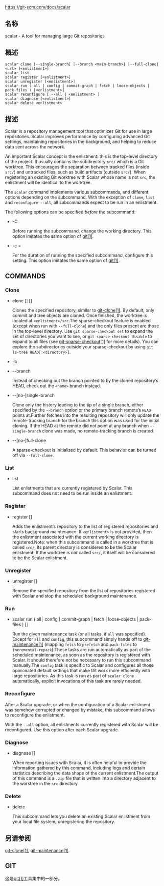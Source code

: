 https://git-scm.com/docs/scalar

## 名称

scalar - A tool for managing large Git repositories

## 概述

```
scalar clone [--single-branch] [--branch <main-branch>] [--full-clone] <url> [<enlistment>]
scalar list
scalar register [<enlistment>]
scalar unregister [<enlistment>]
scalar run ( all | config | commit-graph | fetch | loose-objects | pack-files ) [<enlistment>]
scalar reconfigure [ --all | <enlistment> ]
scalar diagnose [<enlistment>]
scalar delete <enlistment>
```

## 描述

Scalar is a repository management tool that optimizes Git for use in large repositories. Scalar improves performance by configuring advanced Git settings, maintaining repositories in the background, and helping to reduce data sent across the network.

An important Scalar concept is the enlistment: this is the top-level directory of the project. It usually contains the subdirectory `src/` which is a Git worktree. This encourages the separation between tracked files (inside `src/`) and untracked files, such as build artifacts (outside `src/`). When registering an existing Git worktree with Scalar whose name is not `src`, the enlistment will be identical to the worktree.

The `scalar` command implements various subcommands, and different options depending on the subcommand. With the exception of `clone`, `list` and `reconfigure --all`, all subcommands expect to be run in an enlistment.

The following options can be specified *before* the subcommand:

- -C <directory>

  Before running the subcommand, change the working directory. This option imitates the same option of [git[1]](../git).

- -c <key>=<value>

  For the duration of running the specified subcommand, configure this setting. This option imitates the same option of [git[1]](../git).

## COMMANDS

### Clone

- clone [<options>] <url> [<enlistment>]

  Clones the specified repository, similar to [git-clone[1]](../git-clone). By default, only commit and tree objects are cloned. Once finished, the worktree is located at `<enlistment>/src`.The sparse-checkout feature is enabled (except when run with `--full-clone`) and the only files present are those in the top-level directory. Use `git sparse-checkout set` to expand the set of directories you want to see, or `git sparse-checkout disable` to expand to all files (see [git-sparse-checkout[1]](../git-sparse-checkout) for more details). You can explore the subdirectories outside your sparse-checkout by using `git ls-tree HEAD[:<directory>]`.

- -b <name>

- --branch <name>

  Instead of checking out the branch pointed to by the cloned repository’s HEAD, check out the `<name>` branch instead.

- --[no-]single-branch

  Clone only the history leading to the tip of a single branch, either specified by the `--branch` option or the primary branch remote’s `HEAD` points at.Further fetches into the resulting repository will only update the remote-tracking branch for the branch this option was used for the initial cloning. If the HEAD at the remote did not point at any branch when `--single-branch` clone was made, no remote-tracking branch is created.

- --[no-]full-clone

  A sparse-checkout is initialized by default. This behavior can be turned off via `--full-clone`.

### List

- list

  List enlistments that are currently registered by Scalar. This subcommand does not need to be run inside an enlistment.

### Register

- register [<enlistment>]

  Adds the enlistment’s repository to the list of registered repositories and starts background maintenance. If `<enlistment>` is not provided, then the enlistment associated with the current working directory is registered.Note: when this subcommand is called in a worktree that is called `src/`, its parent directory is considered to be the Scalar enlistment. If the worktree is *not* called `src/`, it itself will be considered to be the Scalar enlistment.

### Unregister

- unregister [<enlistment>]

  Remove the specified repository from the list of repositories registered with Scalar and stop the scheduled background maintenance.

### Run

- scalar run ( all | config | commit-graph | fetch | loose-objects | pack-files ) [<enlistment>]

  Run the given maintenance task (or all tasks, if `all` was specified). Except for `all` and `config`, this subcommand simply hands off to [git-maintenance[1]](../git-maintenance) (mapping `fetch` to `prefetch` and `pack-files` to `incremental-repack`).These tasks are run automatically as part of the scheduled maintenance, as soon as the repository is registered with Scalar. It should therefore not be necessary to run this subcommand manually.The `config` task is specific to Scalar and configures all those opinionated default settings that make Git work more efficiently with large repositories. As this task is run as part of `scalar clone` automatically, explicit invocations of this task are rarely needed.

### Reconfigure

After a Scalar upgrade, or when the configuration of a Scalar enlistment was somehow corrupted or changed by mistake, this subcommand allows to reconfigure the enlistment.

With the `--all` option, all enlistments currently registered with Scalar will be reconfigured. Use this option after each Scalar upgrade.

### Diagnose

- diagnose [<enlistment>]

  When reporting issues with Scalar, it is often helpful to provide the information gathered by this command, including logs and certain statistics describing the data shape of the current enlistment.The output of this command is a `.zip` file that is written into a directory adjacent to the worktree in the `src` directory.

### Delete

- delete <enlistment>

  This subcommand lets you delete an existing Scalar enlistment from your local file system, unregistering the repository.

## 另请参阅

[git-clone[1]](../git-clone), [git-maintenance[1]](../git-maintenance).

## GIT

  这是[git[1]](../../Git)工具集中的一部分。